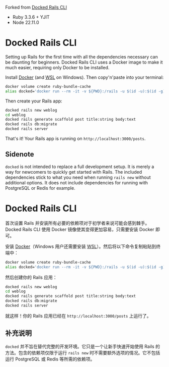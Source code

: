 Forked from [Docked Rails CLI](https://github.com/rails/docked)

- Ruby 3.3.6 + YJIT
- Node 22.11.0

# Docked Rails CLI

Setting up Rails for the first time with all the dependencies necessary can be daunting for beginners. Docked Rails CLI uses a Docker image to make it much easier, requiring only Docker to be installed.

Install [Docker](https://www.docker.com/products/docker-desktop/) (and [WSL](https://learn.microsoft.com/en-us/windows/wsl/install) on Windows). Then copy'n'paste into your terminal:

```bash
docker volume create ruby-bundle-cache
alias docked='docker run --rm -it -v ${PWD}:/rails -u $(id -u):$(id -g) -v ruby-bundle-cache:/bundle -p 3000:3000 ghcr.io/rails/cli'
```

Then create your Rails app:

```bash
docked rails new weblog
cd weblog
docked rails generate scaffold post title:string body:text
docked rails db:migrate
docked rails server
```

That's it! Your Rails app is running on `http://localhost:3000/posts`.

## Sidenote

`docked` is not intended to replace a full development setup. It is merely a way for newcomers to quickly get started with Rails. The included dependencies stick to what you need when running `rails new` without additional options. It does not include dependencies for running with PostgreSQL or Redis for example.


# Docked Rails CLI

首次设置 Rails 并安装所有必要的依赖项对于初学者来说可能会感到棘手。Docked Rails CLI 使用 Docker 镜像使其变得更加容易，只需要安装 Docker 即可。

安装 [Docker](https://www.docker.com/products/docker-desktop/)（Windows 用户还需要安装 [WSL](https://learn.microsoft.com/en-us/windows/wsl/install)）。然后将以下命令复制粘贴到终端中：

```bash
docker volume create ruby-bundle-cache
alias docked='docker run --rm -it -v ${PWD}:/rails -u $(id -u):$(id -g) -v ruby-bundle-cache:/bundle -p 3000:3000 ghcr.io/rails/cli'
```

然后创建你的 Rails 应用：

```bash
docked rails new weblog
cd weblog
docked rails generate scaffold post title:string body:text
docked rails db:migrate
docked rails server
```

就这样！你的 Rails 应用已经在 `http://localhost:3000/posts` 上运行了。

## 补充说明

`docked` 并不旨在替代完整的开发环境。它只是一个让新手快速开始使用 Rails 的方法。包含的依赖项仅限于运行 `rails new` 时不需要额外选项的情况。它不包括运行 PostgreSQL 或 Redis 等所需的依赖项。